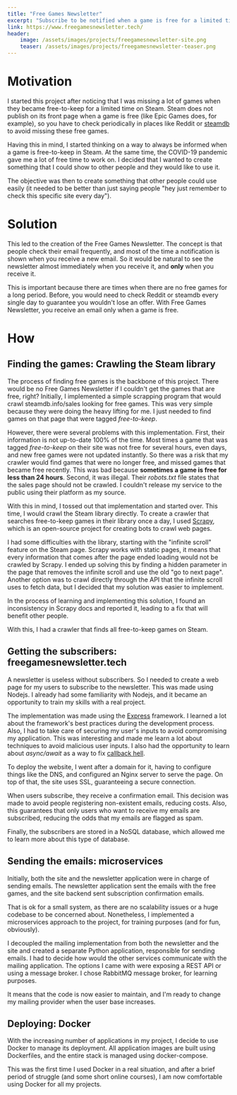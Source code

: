 ```yaml
---
title: "Free Games Newsletter"
excerpt: "Subscribe to be notified when a game is free for a limited time on Steam"
link: https://www.freegamesnewsletter.tech/
header:
    image: /assets/images/projects/freegamesnewsletter-site.png
    teaser: /assets/images/projects/freegamesnewsletter-teaser.png
---
```


# Motivation
I started this project after noticing that I was missing a lot of games when they became free-to-keep for a limited time on Steam. Steam does not publish on its front page when a game is free (like Epic Games does, for example), so you have to check periodically in places like Reddit or [steamdb](steamdb.info/sales) to avoid missing these free games.

Having this in mind, I started thinking on a way to always be informed when a game is free-to-keep in Steam. At the same time, the COVID-19 pandemic gave me a lot of free time to work on. I decided that I wanted to create something that I could show to other people and they would like to use it.

The objective was then to create something that other people could use easily (it needed to be better than just saying people "hey just remember to check this specific site every day").

# Solution

This led to the creation of the Free Games Newsletter. The concept is that people check their email frequently, and most of the time a notification is shown when you receive a new email. So it would be natural to see the newsletter almost immediately when you receive it, and **only** when you receive it.

This is important because there are times when there are no free games for a long period. Before, you would need to check Reddit or steamdb every single day to guarantee you wouldn't lose an offer. With Free Games Newsletter, you receive an email only when a game is free.

# How

## Finding the games: Crawling the Steam library
The process of finding free games is the backbone of this project. There would be no Free Games Newsletter if I couldn't get the games that are free, right?
Initially, I implemented a simple scrapping program that would crawl steamdb.info/sales looking for free games. This was very simple because they were doing the heavy lifting for me. I just needed to find games on that page that were tagged _free-to-keep_.

However, there were several problems with this implementation. First, their information is not up-to-date 100% of the time. Most times a game that was tagged _free-to-keep_ on their site was not free for several hours, even days, and new free games were not updated instantly. So there was a risk that my crawler would find games that were no longer free, and missed games that became free recently. This was bad because **sometimes a game is free for less than 24 hours**. Second, it was illegal. Their _robots.txt_ file states that the sales page should not be crawled. I couldn't release my service to the public using their platform as my source.

With this in mind, I tossed out that implementation and started over. This time, I would crawl the Steam library directly. To create a crawler that searches free-to-keep games in their library once a day, I used [Scrapy](https://scrapy.org/), which is an open-source project for creating bots to crawl web pages.

I had some difficulties with the library, starting with the "infinite scroll" feature on the Steam page. Scrapy works with static pages, it means that every information that comes after the page ended loading would not be crawled by Scrapy. I ended up solving this by finding a hidden parameter in the page that removes the infinite scroll and use the old "go to next page". Another option was to crawl directly through the API that the infinite scroll uses to fetch data, but I decided that my solution was easier to implement.

In the process of learning and implementing this solution, I found an inconsistency in Scrapy docs and reported it, leading to a fix that will benefit other people.

With this, I had a crawler that finds all free-to-keep games on Steam.

## Getting the subscribers: freegamesnewsletter.tech

A newsletter is useless without subscribers. So I needed to create a web page for my users to subscribe to the newsletter. This was made using Nodejs. I already had some familiarity with Nodejs, and it became an opportunity to train my skills with a real project.

The implementation was made using the [Express](https://expressjs.com/) framework. I learned a lot about the framework's best practices during the development process. Also, I had to take care of securing my user's inputs to avoid compromising my application. This was interesting and made me learn a lot about techniques to avoid malicious user inputs. I also had the opportunity to learn about _async/await_ as a way to fix [callback hell](https://blog.avenuecode.com/callback-hell-promises-and-async/await).

To deploy the website, I went after a domain for it, having to configure things like the DNS, and configured an Nginx server to serve the page. On top of that, the site uses SSL, guaranteeing a secure connection.

When users subscribe, they receive a confirmation email. This decision was made to avoid people registering non-existent emails, reducing costs. Also, this guarantees that only users who want to receive my emails are subscribed, reducing the odds that my emails are flagged as spam.

Finally, the subscribers are stored in a NoSQL database, which allowed me to learn more about this type of database.

## Sending the emails: microservices
Initially, both the site and the newsletter application were in charge of sending emails. The newsletter application sent the emails with the free games, and the site backend sent subscription confirmation emails. 

That is ok for a small system, as there are no scalability issues or a huge codebase to be concerned about. Nonetheless, I implemented a microservices approach to the project, for training purposes (and for fun, obviously).

I decoupled the mailing implementation from both the newsletter and the site and created a separate Python application, responsible for sending emails. I had to decide how would the other services communicate with the mailing application. The options I came with were exposing a REST API or using a message broker. I chose RabbitMQ message broker, for learning purposes.

It means that the code is now easier to maintain, and I'm ready to change my mailing provider when the user base increases.

## Deploying: Docker
With the increasing number of applications in my project, I decide to use Docker to manage its deployment. All application images are built using Dockerfiles, and the entire stack is managed using docker-compose.

This was the first time I used Docker in a real situation, and after a brief period of struggle (and some short online courses), I am now comfortable using Docker for all my projects.